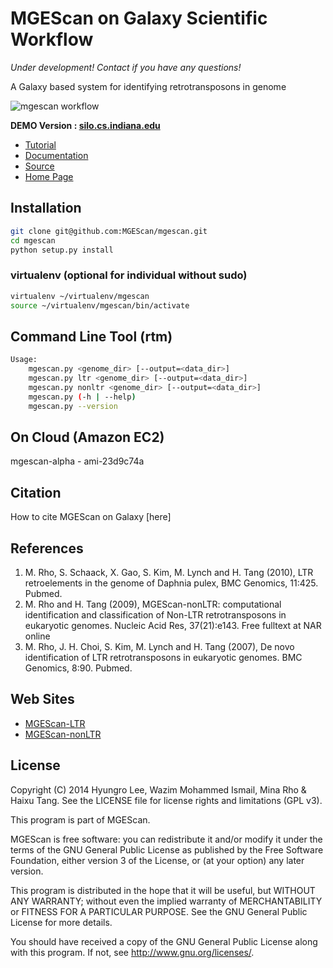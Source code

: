 MGEScan on Galaxy Scientific Workflow
=====================================

*Under development! Contact if you have any questions!*

A Galaxy based system for identifying retrotransposons in genome

![mgescan workflow](https://raw.githubusercontent.com/MGEScan/mgescan/master/docs/source/images/rtm-workflow-final.png)

**DEMO Version : [silo.cs.indiana.edu](http://silo.cs.indiana.edu:38080/)**

* [Tutorial](http://mgescan.readthedocs.org/en/latest/tutorial.html)
* [Documentation](http://mgescan.readthedocs.org/en/latest/index.html)
* [Source](https://github.com/MGEScan/mgescan/)
* [Home Page](http://mgescan.github.io/mgescan/)

Installation
------------

```sh
git clone git@github.com:MGEScan/mgescan.git
cd mgescan
python setup.py install
```

### virtualenv (optional for individual without sudo)


```sh
virtualenv ~/virtualenv/mgescan
source ~/virtualenv/mgescan/bin/activate
```

Command Line Tool (rtm)
-----------------------

```sh
Usage:
    mgescan.py <genome_dir> [--output=<data_dir>]
    mgescan.py ltr <genome_dir> [--output=<data_dir>]
    mgescan.py nonltr <genome_dir> [--output=<data_dir>]
    mgescan.py (-h | --help)
    mgescan.py --version
```

On Cloud (Amazon EC2)
---------------------
mgescan-alpha - ami-23d9c74a

Citation
--------

How to cite MGEScan on Galaxy [here]



References
-----------

1. M. Rho, S. Schaack, X. Gao, S. Kim, M. Lynch and H. Tang (2010), LTR retroelements in the genome of Daphnia pulex, BMC Genomics, 11:425. Pubmed. 
2. M. Rho and H. Tang (2009), MGEScan-nonLTR: computational identification and classification of Non-LTR retrotransposons in eukaryotic genomes. Nucleic Acid Res, 37(21):e143. Free fulltext at NAR online 
3. M. Rho, J. H. Choi, S. Kim, M. Lynch and H. Tang (2007), De novo identification of LTR retrotransposons in eukaryotic genomes. BMC Genomics, 8:90. Pubmed. 

Web Sites
---------

* [MGEScan-LTR](http://darwin.informatics.indiana.edu/cgi-bin/evolution/daphnia_ltr.pl)
* [MGEScan-nonLTR](http://darwin.informatics.indiana.edu/cgi-bin/evolution/nonltr/nonltr.pl)

License
-------
Copyright (C) 2014 Hyungro Lee, Wazim Mohammed Ismail, Mina Rho & Haixu Tang. See the LICENSE file for license rights and limitations (GPL v3).

This program is part of MGEScan.

MGEScan is free software: you can redistribute it and/or modify
it under the terms of the GNU General Public License as published by
the Free Software Foundation, either version 3 of the License, or
(at your option) any later version.

This program is distributed in the hope that it will be useful,
but WITHOUT ANY WARRANTY; without even the implied warranty of
MERCHANTABILITY or FITNESS FOR A PARTICULAR PURPOSE.  See the
GNU General Public License for more details.

You should have received a copy of the GNU General Public License
along with this program.  If not, see <http://www.gnu.org/licenses/>.
